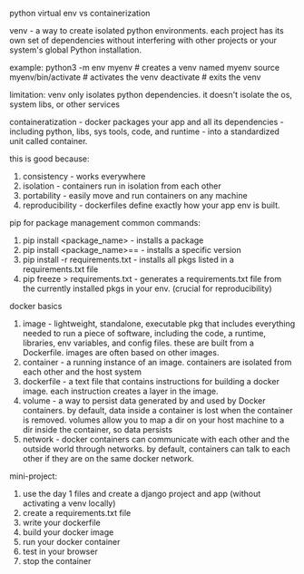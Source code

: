 python virtual env vs containerization

venv - a way to create isolated python environments. each project has its own set of dependencies without interfering with other projects or your system's global Python installation.

example:
python3 -m env myenv # creates a venv named myenv
source myenv/bin/activate # activates the venv
deactivate # exits the venv

limitation: venv only isolates python dependencies. it doesn't isolate the os, system libs, or other services

containeratization - docker packages your app and all its dependencies - including python, libs, sys tools, code, and runtime - into a standardized unit called container.

this is good because:
1. consistency - works everywhere
2. isolation - containers run in isolation from each other
3. portability - easily move and run containers on any machine
4. reproducibility - dockerfiles define exactly how your app env is built.

pip for package management
common commands:
1. pip install <package_name> - installs a package
2. pip install <package_name>==<version> - installs a specific version
3. pip install -r requirements.txt - installs all pkgs listed in a requirements.txt file
4. pip freeze > requirements.txt - generates a requirements.txt file from the currently installed pkgs in your env. (crucial for reproducibility)

docker basics
1. image - lightweight, standalone, executable pkg that includes everything needed to run a piece of software, including the code, a runtime, libraries, env variables, and config files. these are built from a Dockerfile. images are often based on other images.
2. container - a running instance of an image. containers are isolated from each other and the host system
3. dockerfile - a text file that contains instructions for building a docker image. each instruction creates a layer in the image.
4. volume - a way to persist data generated by and used by Docker containers. by default, data inside a container is lost when the container is removed. volumes allow you to map a dir on your host machine to a dir inside the container, so data persists
5. network - docker containers can communicate with each other and the outside world through networks. by default, containers can talk to each other if they are on the same docker network.

mini-project:
1. use the day 1 files and create a django project and app (without activating a venv locally)
2. create a requirements.txt file
3. write your dockerfile
4. build your docker image
5. run your docker container
6. test in your browser
7. stop the container